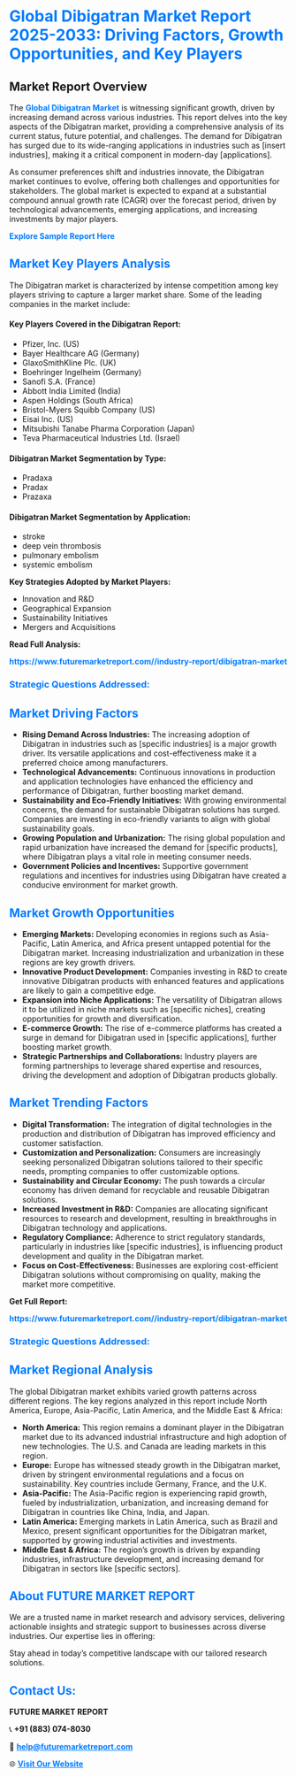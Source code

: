 <h1 style="color: #007BFF;">Global Dibigatran Market Report 2025-2033: Driving Factors, Growth Opportunities, and Key Players</h1>

<section id="overview">
<h2>Market Report Overview</h2>
<p>The <a href="https://www.futuremarketreport.com//industry-report/dibigatran-market" style="color: #007BFF; text-decoration: none;"><strong>Global Dibigatran Market</strong></a> is witnessing significant growth, driven by increasing demand across various industries. This report delves into the key aspects of the Dibigatran market, providing a comprehensive analysis of its current status, future potential, and challenges. The demand for Dibigatran has surged due to its wide-ranging applications in industries such as [insert industries], making it a critical component in modern-day [applications].</p>
<p>As consumer preferences shift and industries innovate, the Dibigatran market continues to evolve, offering both challenges and opportunities for stakeholders. The global market is expected to expand at a substantial compound annual growth rate (CAGR) over the forecast period, driven by technological advancements, emerging applications, and increasing investments by major players.</p>
</section>

<section id="overview">
<p><a href="https://www.futuremarketreport.com//request-sample/reportId=49927" style="color: #007BFF; text-decoration: none;"><strong>Explore Sample Report Here</strong></a></p>
</section>

<section id="key-players">
<h2 style="color: #007BFF;">Market Key Players Analysis</h2>
<p>The Dibigatran market is characterized by intense competition among key players striving to capture a larger market share. Some of the leading companies in the market include:</p>
<h4>Key Players Covered in the Dibigatran Report:</h4>
<ul><li>Pfizer, Inc. (US)</li><li>Bayer Healthcare AG (Germany)</li><li>GlaxoSmithKline Plc. (UK)</li><li>Boehringer Ingelheim (Germany)</li><li>Sanofi S.A. (France)</li><li>Abbott India Limited (India)</li><li>Aspen Holdings (South Africa)</li><li>Bristol-Myers Squibb Company (US)</li><li>Eisai Inc. (US)</li><li>Mitsubishi Tanabe Pharma Corporation (Japan)</li><li>Teva Pharmaceutical Industries Ltd. (Israel)</li></ul>
<h4>Dibigatran Market Segmentation by Type:</h4>
<ul><li>Pradaxa</li><li>Pradax</li><li>Prazaxa</li></ul>

<h4>Dibigatran Market Segmentation by Application:</h4>
<ul><li>stroke</li><li>deep vein thrombosis</li><li>pulmonary embolism</li><li>systemic embolism</li></ul>
<p><strong>Key Strategies Adopted by Market Players:</strong></p>
<ul>
<li>Innovation and R&D</li>
<li>Geographical Expansion</li>
<li>Sustainability Initiatives</li>
<li>Mergers and Acquisitions</li>
</ul>
</section>

<section>
<p><strong>Read Full Analysis: </strong></p><a href="https://www.futuremarketreport.com//industry-report/dibigatran-market" style="color: #007BFF; text-decoration: none;"><strong>https://www.futuremarketreport.com//industry-report/dibigatran-market</strong></a>
<h3 style="color: #007BFF;">Strategic Questions Addressed:</h3>
</section>

<section id="driving-factors">
<h2 style="color: #007BFF;">Market Driving Factors</h2>
<ul>
<li><strong>Rising Demand Across Industries:</strong> The increasing adoption of Dibigatran in industries such as [specific industries] is a major growth driver. Its versatile applications and cost-effectiveness make it a preferred choice among manufacturers.</li>
<li><strong>Technological Advancements:</strong> Continuous innovations in production and application technologies have enhanced the efficiency and performance of Dibigatran, further boosting market demand.</li>
<li><strong>Sustainability and Eco-Friendly Initiatives:</strong> With growing environmental concerns, the demand for sustainable Dibigatran solutions has surged. Companies are investing in eco-friendly variants to align with global sustainability goals.</li>
<li><strong>Growing Population and Urbanization:</strong> The rising global population and rapid urbanization have increased the demand for [specific products], where Dibigatran plays a vital role in meeting consumer needs.</li>
<li><strong>Government Policies and Incentives:</strong> Supportive government regulations and incentives for industries using Dibigatran have created a conducive environment for market growth.</li>
</ul>
</section>

<section id="growth-opportunities">
<h2 style="color: #007BFF;">Market Growth Opportunities</h2>
<ul>
<li><strong>Emerging Markets:</strong> Developing economies in regions such as Asia-Pacific, Latin America, and Africa present untapped potential for the Dibigatran market. Increasing industrialization and urbanization in these regions are key growth drivers.</li>
<li><strong>Innovative Product Development:</strong> Companies investing in R&D to create innovative Dibigatran products with enhanced features and applications are likely to gain a competitive edge.</li>
<li><strong>Expansion into Niche Applications:</strong> The versatility of Dibigatran allows it to be utilized in niche markets such as [specific niches], creating opportunities for growth and diversification.</li>
<li><strong>E-commerce Growth:</strong> The rise of e-commerce platforms has created a surge in demand for Dibigatran used in [specific applications], further boosting market growth.</li>
<li><strong>Strategic Partnerships and Collaborations:</strong> Industry players are forming partnerships to leverage shared expertise and resources, driving the development and adoption of Dibigatran products globally.</li>
</ul>
</section>

<section id="trending-factors">
<h2 style="color: #007BFF;">Market Trending Factors</h2>
<ul>
<li><strong>Digital Transformation:</strong> The integration of digital technologies in the production and distribution of Dibigatran has improved efficiency and customer satisfaction.</li>
<li><strong>Customization and Personalization:</strong> Consumers are increasingly seeking personalized Dibigatran solutions tailored to their specific needs, prompting companies to offer customizable options.</li>
<li><strong>Sustainability and Circular Economy:</strong> The push towards a circular economy has driven demand for recyclable and reusable Dibigatran solutions.</li>
<li><strong>Increased Investment in R&D:</strong> Companies are allocating significant resources to research and development, resulting in breakthroughs in Dibigatran technology and applications.</li>
<li><strong>Regulatory Compliance:</strong> Adherence to strict regulatory standards, particularly in industries like [specific industries], is influencing product development and quality in the Dibigatran market.</li>
<li><strong>Focus on Cost-Effectiveness:</strong> Businesses are exploring cost-efficient Dibigatran solutions without compromising on quality, making the market more competitive.</li>
</ul>
</section>

<section>
<p><strong>Get Full Report: </strong></p><a href="https://www.futuremarketreport.com//industry-report/dibigatran-market" style="color: #007BFF; text-decoration: none;"><strong>https://www.futuremarketreport.com//industry-report/dibigatran-market</strong></a>
<h3 style="color: #007BFF;">Strategic Questions Addressed:</h3>
</section>


<section id="regional-analysis">
<h2 style="color: #007BFF;">Market Regional Analysis</h2>
<p>The global Dibigatran market exhibits varied growth patterns across different regions. The key regions analyzed in this report include North America, Europe, Asia-Pacific, Latin America, and the Middle East & Africa:</p>
<ul>
<li><strong>North America:</strong> This region remains a dominant player in the Dibigatran market due to its advanced industrial infrastructure and high adoption of new technologies. The U.S. and Canada are leading markets in this region.</li>
<li><strong>Europe:</strong> Europe has witnessed steady growth in the Dibigatran market, driven by stringent environmental regulations and a focus on sustainability. Key countries include Germany, France, and the U.K.</li>
<li><strong>Asia-Pacific:</strong> The Asia-Pacific region is experiencing rapid growth, fueled by industrialization, urbanization, and increasing demand for Dibigatran in countries like China, India, and Japan.</li>
<li><strong>Latin America:</strong> Emerging markets in Latin America, such as Brazil and Mexico, present significant opportunities for the Dibigatran market, supported by growing industrial activities and investments.</li>
<li><strong>Middle East & Africa:</strong> The region’s growth is driven by expanding industries, infrastructure development, and increasing demand for Dibigatran in sectors like [specific sectors].</li>
</ul>
</section>

<footer>
<h2 style="color: #007BFF;">About FUTURE MARKET REPORT</h2>
<p>We are a trusted name in market research and advisory services, delivering actionable insights and strategic support to businesses across diverse industries. Our expertise lies in offering:</p>

<p>Stay ahead in today’s competitive landscape with our tailored research solutions.</p>

<h2 style="color: #007BFF;">Contact Us:</h2>
<p><strong>FUTURE MARKET REPORT</strong></p>
<p>📞 <strong>+91 (883) 074-8030</strong></p>
<p>📧 <strong><a href="mailto:help@futuremarketreport.com" style="color: #007BFF;">help@futuremarketreport.com</a></strong></p>
<p>🌐 <strong><a href="https://www.futuremarketreport.com/" style="color: #007BFF;">Visit Our Website</a></strong></p>
</footer>